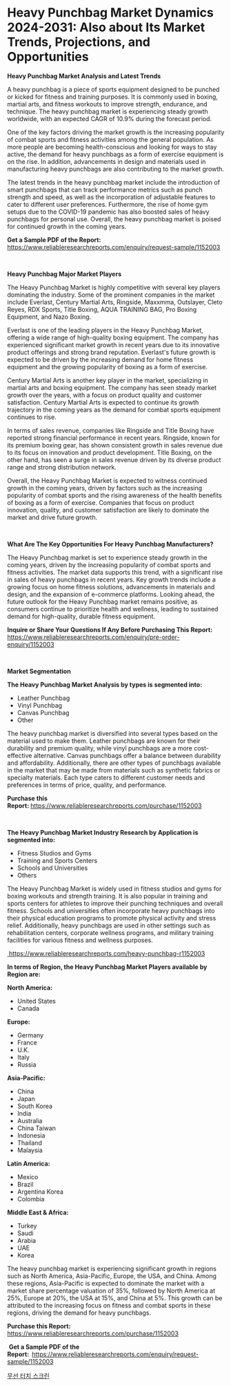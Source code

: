 <p><h1>Heavy Punchbag Market Dynamics 2024-2031: Also about Its Market Trends, Projections, and Opportunities</h1></p><p><strong>Heavy Punchbag Market Analysis and Latest Trends</strong></p>
<p><p>A heavy punchbag is a piece of sports equipment designed to be punched or kicked for fitness and training purposes. It is commonly used in boxing, martial arts, and fitness workouts to improve strength, endurance, and technique. The heavy punchbag market is experiencing steady growth worldwide, with an expected CAGR of 10.9% during the forecast period.</p><p>One of the key factors driving the market growth is the increasing popularity of combat sports and fitness activities among the general population. As more people are becoming health-conscious and looking for ways to stay active, the demand for heavy punchbags as a form of exercise equipment is on the rise. In addition, advancements in design and materials used in manufacturing heavy punchbags are also contributing to the market growth.</p><p>The latest trends in the heavy punchbag market include the introduction of smart punchbags that can track performance metrics such as punch strength and speed, as well as the incorporation of adjustable features to cater to different user preferences. Furthermore, the rise of home gym setups due to the COVID-19 pandemic has also boosted sales of heavy punchbags for personal use. Overall, the heavy punchbag market is poised for continued growth in the coming years.</p></p>
<p><strong>Get a Sample PDF of the Report:&nbsp;</strong> <a href="https://www.reliableresearchreports.com/enquiry/request-sample/1152003">https://www.reliableresearchreports.com/enquiry/request-sample/1152003</a></p>
<p>&nbsp;</p>
<p><strong>Heavy Punchbag Major Market Players</strong></p>
<p><p>The Heavy Punchbag Market is highly competitive with several key players dominating the industry. Some of the prominent companies in the market include Everlast, Century Martial Arts, Ringside, Maxxmma, Outslayer, Cleto Reyes, RDX Sports, Title Boxing, AQUA TRAINING BAG, Pro Boxing Equipment, and Nazo Boxing.</p><p>Everlast is one of the leading players in the Heavy Punchbag Market, offering a wide range of high-quality boxing equipment. The company has experienced significant market growth in recent years due to its innovative product offerings and strong brand reputation. Everlast's future growth is expected to be driven by the increasing demand for home fitness equipment and the growing popularity of boxing as a form of exercise.</p><p>Century Martial Arts is another key player in the market, specializing in martial arts and boxing equipment. The company has seen steady market growth over the years, with a focus on product quality and customer satisfaction. Century Martial Arts is expected to continue its growth trajectory in the coming years as the demand for combat sports equipment continues to rise.</p><p>In terms of sales revenue, companies like Ringside and Title Boxing have reported strong financial performance in recent years. Ringside, known for its premium boxing gear, has shown consistent growth in sales revenue due to its focus on innovation and product development. Title Boxing, on the other hand, has seen a surge in sales revenue driven by its diverse product range and strong distribution network.</p><p>Overall, the Heavy Punchbag Market is expected to witness continued growth in the coming years, driven by factors such as the increasing popularity of combat sports and the rising awareness of the health benefits of boxing as a form of exercise. Companies that focus on product innovation, quality, and customer satisfaction are likely to dominate the market and drive future growth.</p></p>
<p>&nbsp;</p>
<p><strong>What Are The Key Opportunities For Heavy Punchbag Manufacturers?</strong></p>
<p><p>The Heavy Punchbag market is set to experience steady growth in the coming years, driven by the increasing popularity of combat sports and fitness activities. The market data supports this trend, with a significant rise in sales of heavy punchbags in recent years. Key growth trends include a growing focus on home fitness solutions, advancements in materials and design, and the expansion of e-commerce platforms. Looking ahead, the future outlook for the Heavy Punchbag market remains positive, as consumers continue to prioritize health and wellness, leading to sustained demand for high-quality, durable fitness equipment.</p></p>
<p><strong>Inquire or Share Your Questions If Any Before Purchasing This Report:</strong> <a href="https://www.reliableresearchreports.com/enquiry/pre-order-enquiry/1152003">https://www.reliableresearchreports.com/enquiry/pre-order-enquiry/1152003</a></p>
<p>&nbsp;</p>
<p><strong>Market Segmentation</strong></p>
<p><strong>The Heavy Punchbag Market Analysis by types is segmented into:</strong></p>
<p><ul><li>Leather Punchbag</li><li>Vinyl Punchbag</li><li>Canvas Punchbag</li><li>Other</li></ul></p>
<p><p>The heavy punchbag market is diversified into several types based on the material used to make them. Leather punchbags are known for their durability and premium quality, while vinyl punchbags are a more cost-effective alternative. Canvas punchbags offer a balance between durability and affordability. Additionally, there are other types of punchbags available in the market that may be made from materials such as synthetic fabrics or specialty materials. Each type caters to different customer needs and preferences in terms of price, quality, and performance.</p></p>
<p><strong>Purchase this Report:&nbsp;</strong><a href="https://www.reliableresearchreports.com/purchase/1152003">https://www.reliableresearchreports.com/purchase/1152003</a></p>
<p>&nbsp;</p>
<p><strong>The Heavy Punchbag Market Industry Research by Application is segmented into:</strong></p>
<p><ul><li>Fitness Studios and Gyms</li><li>Training and Sports Centers</li><li>Schools and Universities</li><li>Others</li></ul></p>
<p><p>The Heavy Punchbag Market is widely used in fitness studios and gyms for boxing workouts and strength training. It is also popular in training and sports centers for athletes to improve their punching techniques and overall fitness. Schools and universities often incorporate heavy punchbags into their physical education programs to promote physical activity and stress relief. Additionally, heavy punchbags are used in other settings such as rehabilitation centers, corporate wellness programs, and military training facilities for various fitness and wellness purposes.</p></p>
<p><a href="https://www.reliableresearchreports.com/heavy-punchbag-r1152003">&nbsp;https://www.reliableresearchreports.com/heavy-punchbag-r1152003</a></p>
<p><strong>In terms of Region, the Heavy Punchbag Market Players available by Region are:</strong></p>
<p>
    <p> <strong> North America: </strong>
        <ul>
            <li>United States</li>
            <li>Canada</li>
        </ul>
        </p> 
    <p> <strong> Europe: </strong>
        <ul>
            <li>Germany</li>
            <li>France</li>
            <li>U.K.</li>
            <li>Italy</li>
            <li>Russia</li>
        </ul>
        </p> 
    <p> <strong> Asia-Pacific: </strong>
        <ul>
            <li>China</li>
            <li>Japan</li>
            <li>South Korea</li>
            <li>India</li>
            <li>Australia</li>
            <li>China Taiwan</li>
            <li>Indonesia</li>
            <li>Thailand</li>
            <li>Malaysia</li>
        </ul>
        </p> 
    <p> <strong> Latin America: </strong>
        <ul>
            <li>Mexico</li>
            <li>Brazil</li>
            <li>Argentina Korea</li>
            <li>Colombia</li>
        </ul>
        </p> 
    <p> <strong> Middle East & Africa: </strong>
        <ul>
            <li>Turkey</li>
            <li>Saudi</li>
            <li>Arabia</li>
            <li>UAE</li>
            <li>Korea</li>
        </ul>
    </p>
    </p>
<p><p>The heavy punchbag market is experiencing significant growth in regions such as North America, Asia-Pacific, Europe, the USA, and China. Among these regions, Asia-Pacific is expected to dominate the market with a market share percentage valuation of 35%, followed by North America at 25%, Europe at 20%, the USA at 15%, and China at 5%. This growth can be attributed to the increasing focus on fitness and combat sports in these regions, driving the demand for heavy punchbags.</p></p>
<p><strong>Purchase this Report: </strong><a href="https://www.reliableresearchreports.com/purchase/1152003">https://www.reliableresearchreports.com/purchase/1152003</a></p>
<p>&nbsp;<strong>Get a Sample PDF of the Report:&nbsp;&nbsp;</strong><a href="https://www.reliableresearchreports.com/enquiry/request-sample/1152003">https://www.reliableresearchreports.com/enquiry/request-sample/1152003</a></p>
<p><strong></strong></p>
<p><p><a href="https://github.com/johneahan44556754/Market-Research-Report-List-1/blob/main/7692573149573.md">무선 터치 스크린</a></p></p>